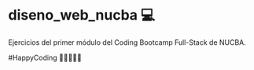 # diseno_web_nucba 💻

Ejercicios del primer módulo del Coding Bootcamp Full-Stack de NUCBA.

#HappyCoding 👩🏻‍💻✌🏻

